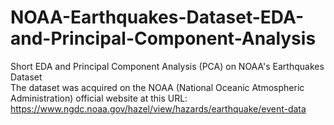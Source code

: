 # NOAA-Earthquakes-Dataset-EDA-and-Principal-Component-Analysis
Short EDA and Principal Component Analysis (PCA) on NOAA's Earthquakes Dataset\
The dataset was acquired on the NOAA (National Oceanic Atmospheric Administration) official website at this URL: https://www.ngdc.noaa.gov/hazel/view/hazards/earthquake/event-data
